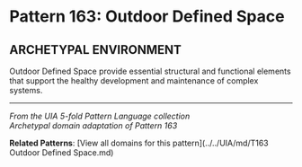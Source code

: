 # Pattern 163: Outdoor Defined Space

## ARCHETYPAL ENVIRONMENT

Outdoor Defined Space provide essential structural and functional elements that support the healthy development and maintenance of complex systems.

---

*From the UIA 5-fold Pattern Language collection*  
*Archetypal domain adaptation of Pattern 163*

**Related Patterns**: [View all domains for this pattern](../../UIA/md/T163 Outdoor Defined Space.md)